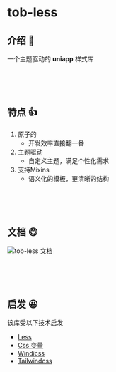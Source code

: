# tob-less

## 介绍 👀

一个主题驱动的 **uniapp** 样式库

<br />
<br />
<br />

## 特点 👍

1. 原子的
   - 开发效率直接翻一番
2. 主题驱动
   - 自定义主题，满足个性化需求 
3. 支持Mixins
   - 语义化的模板，更清晰的结构 

<br />
<br />
<br />


## 文档 😋

![tob-less 文档](https://tob-less.netlify.app/)

<br />
<br />
<br />

## 启发 😀

该库受以下技术启发

- [Less](https://less.bootcss.com/)
- [Css 变量](https://developer.mozilla.org/zh-CN/docs/Web/CSS/Using_CSS_custom_properties)
- [Windicss](https://cn.windicss.org/)
- [Tailwindcss](https://www.tailwindcss.cn/)

<br />
